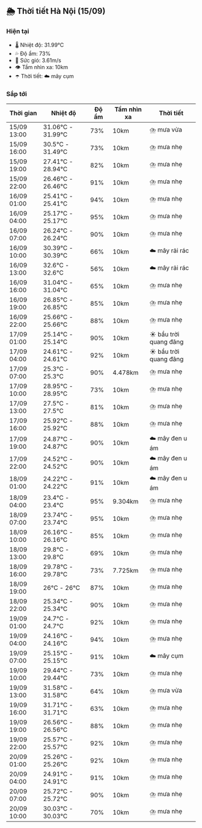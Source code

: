 ## 🌦️ Thời tiết Hà Nội (15/09)

### Hiện tại

- 🌡️ Nhiệt độ: 31.99℃
- 💦 Độ ẩm: 73%
- 💨 Sức gió: 3.61m/s
- 👁️ Tầm nhìn xa: 10km
- ☂️ Thời tiết: ☁️ mây cụm

### Sắp tới

| Thời gian | Nhiệt độ | Độ ẩm | Tầm nhìn xa | Thời tiết |
| --- | --- | --- | --- | --- |
| 15/09 13:00 | 31.06℃ - 31.99℃ | 73% | 10km | ⛈️ mưa vừa |
| 15/09 16:00 | 30.5℃ - 31.49℃ | 73% | 10km | ⛈️ mưa nhẹ |
| 15/09 19:00 | 27.41℃ - 28.94℃ | 82% | 10km | ⛈️ mưa nhẹ |
| 15/09 22:00 | 26.46℃ - 26.46℃ | 91% | 10km | ⛈️ mưa nhẹ |
| 16/09 01:00 | 25.41℃ - 25.41℃ | 94% | 10km | ⛈️ mưa nhẹ |
| 16/09 04:00 | 25.17℃ - 25.17℃ | 95% | 10km | ⛈️ mưa nhẹ |
| 16/09 07:00 | 26.24℃ - 26.24℃ | 90% | 10km | ⛈️ mưa nhẹ |
| 16/09 10:00 | 30.39℃ - 30.39℃ | 66% | 10km | ☁️ mây rải rác |
| 16/09 13:00 | 32.6℃ - 32.6℃ | 56% | 10km | ☁️ mây rải rác |
| 16/09 16:00 | 31.04℃ - 31.04℃ | 65% | 10km | ⛈️ mưa nhẹ |
| 16/09 19:00 | 26.85℃ - 26.85℃ | 85% | 10km | ⛈️ mưa nhẹ |
| 16/09 22:00 | 25.66℃ - 25.66℃ | 88% | 10km | ⛈️ mưa nhẹ |
| 17/09 01:00 | 25.14℃ - 25.14℃ | 90% | 10km | ☀️ bầu trời quang đãng |
| 17/09 04:00 | 24.61℃ - 24.61℃ | 92% | 10km | ☀️ bầu trời quang đãng |
| 17/09 07:00 | 25.3℃ - 25.3℃ | 90% | 4.478km | ⛈️ mưa nhẹ |
| 17/09 10:00 | 28.95℃ - 28.95℃ | 73% | 10km | ⛈️ mưa nhẹ |
| 17/09 13:00 | 27.5℃ - 27.5℃ | 81% | 10km | ⛈️ mưa nhẹ |
| 17/09 16:00 | 25.92℃ - 25.92℃ | 88% | 10km | ⛈️ mưa nhẹ |
| 17/09 19:00 | 24.87℃ - 24.87℃ | 90% | 10km | ☁️ mây đen u ám |
| 17/09 22:00 | 24.52℃ - 24.52℃ | 90% | 10km | ☁️ mây đen u ám |
| 18/09 01:00 | 24.22℃ - 24.22℃ | 91% | 10km | ☁️ mây đen u ám |
| 18/09 04:00 | 23.4℃ - 23.4℃ | 95% | 9.304km | ⛈️ mưa nhẹ |
| 18/09 07:00 | 23.74℃ - 23.74℃ | 95% | 10km | ⛈️ mưa nhẹ |
| 18/09 10:00 | 26.16℃ - 26.16℃ | 85% | 10km | ⛈️ mưa nhẹ |
| 18/09 13:00 | 29.8℃ - 29.8℃ | 69% | 10km | ⛈️ mưa nhẹ |
| 18/09 16:00 | 29.78℃ - 29.78℃ | 73% | 7.725km | ⛈️ mưa nhẹ |
| 18/09 19:00 | 26℃ - 26℃ | 87% | 10km | ⛈️ mưa nhẹ |
| 18/09 22:00 | 25.34℃ - 25.34℃ | 90% | 10km | ⛈️ mưa nhẹ |
| 19/09 01:00 | 24.7℃ - 24.7℃ | 92% | 10km | ⛈️ mưa nhẹ |
| 19/09 04:00 | 24.16℃ - 24.16℃ | 94% | 10km | ⛈️ mưa nhẹ |
| 19/09 07:00 | 25.15℃ - 25.15℃ | 91% | 10km | ☁️ mây cụm |
| 19/09 10:00 | 29.44℃ - 29.44℃ | 73% | 10km | ⛈️ mưa nhẹ |
| 19/09 13:00 | 31.58℃ - 31.58℃ | 64% | 10km | ⛈️ mưa vừa |
| 19/09 16:00 | 31.71℃ - 31.71℃ | 63% | 10km | ⛈️ mưa nhẹ |
| 19/09 19:00 | 26.56℃ - 26.56℃ | 88% | 10km | ⛈️ mưa nhẹ |
| 19/09 22:00 | 25.57℃ - 25.57℃ | 92% | 10km | ⛈️ mưa nhẹ |
| 20/09 01:00 | 25.26℃ - 25.26℃ | 92% | 10km | ⛈️ mưa nhẹ |
| 20/09 04:00 | 24.91℃ - 24.91℃ | 91% | 10km | ⛈️ mưa nhẹ |
| 20/09 07:00 | 25.72℃ - 25.72℃ | 90% | 10km | ⛈️ mưa nhẹ |
| 20/09 10:00 | 30.03℃ - 30.03℃ | 70% | 10km | ⛈️ mưa nhẹ |
